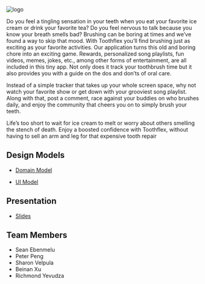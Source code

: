 ![logo](https://github.com/calvin-cs262-fall2021-teamF/toothflex-project/blob/main/Logo.png)

Do you feel a tingling sensation in your teeth when you eat your favorite ice cream or drink your favorite tea? Do you feel nervous to talk because you know your breath smells bad? Brushing can be boring at times and we’ve found a way to skip that mood. With Toothflex you’ll find brushing just as exciting as your favorite activities. Our application turns this old and boring chore into an exciting game. Rewards, personalized song playlists, fun videos, memes, jokes, etc., among other forms of entertainment, are all included in this tiny app. Not only does it track your toothbrush time but it also provides you with a guide on the dos and don’ts of oral care. 

Instead of a simple tracker that takes up your whole screen space, why not watch your favorite show or get down with your grooviest song playlist. Along with that, post a comment, race against your buddies on who brushes daily, and enjoy the community that cheers you on to simply brush your teeth.

Life’s too short to wait for ice cream to melt or worry about others smelling the stench of death. Enjoy a boosted confidence with Toothflex, without having to sell an arm and leg for that expensive tooth repair

## Design Models
* [Domain Model](https://github.com/calvin-cs262-fall2021-teamF/toothflex-project/blob/main/Domain.PNG)

* [UI Model](https://github.com/calvin-cs262-fall2021-teamF/toothflex-project/blob/main/UI%20model.jpg)

## Presentation
* [Slides](https://www.canva.com/design/DAEuvEOmOBg/Szif9Fgysw4mVaoTTaXuGw/view?utm_content=DAEuvEOmOBg&utm_campaign=designshare&utm_medium=link&utm_source=sharebutton)


## Team Members
- Sean Ebenmelu
- Peter Peng
- Sharon Velpula
- Beinan Xu
- Richmond Yevudza
